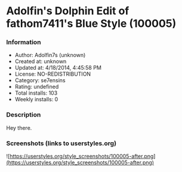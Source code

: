 # Adolfin's Dolphin Edit of fathom7411's Blue Style (100005)

### Information
- Author: Adolfin7s (unknown)
- Created at: unknown
- Updated at: 4/18/2014, 4:45:58 PM
- License: NO-REDISTRIBUTION
- Category: se7ensins
- Rating: undefined
- Total installs: 103
- Weekly installs: 0


### Description
Hey there.


### Screenshots (links to userstyles.org)
![https://userstyles.org/style_screenshots/100005-after.png](https://userstyles.org/style_screenshots/100005-after.png)


